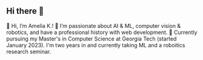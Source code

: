 ## Hi there 👋

<!--
**akaufman3/akaufman3** is a ✨ _special_ ✨ repository because its `README.md` (this file) appears on your GitHub profile.

Here are some ideas to get you started:

- 🔭 I’m currently working on ...
- 🌱 I’m currently learning ...
- 👯 I’m looking to collaborate on ...
- 🤔 I’m looking for help with ...
- 💬 Ask me about ...
- 📫 How to reach me: ...
- 😄 Pronouns: ...
- ⚡ Fun fact: ...
-->


👋 Hi, I’m Amelia K.!
👀 I’m passionate about AI & ML, computer vision & robotics, and have a professional history with web development.
🌱 Currently pursuing my Master's in Computer Science at Georgia Tech (started January 2023). I'm two years in and currently taking ML and a roboitics research seminar.
